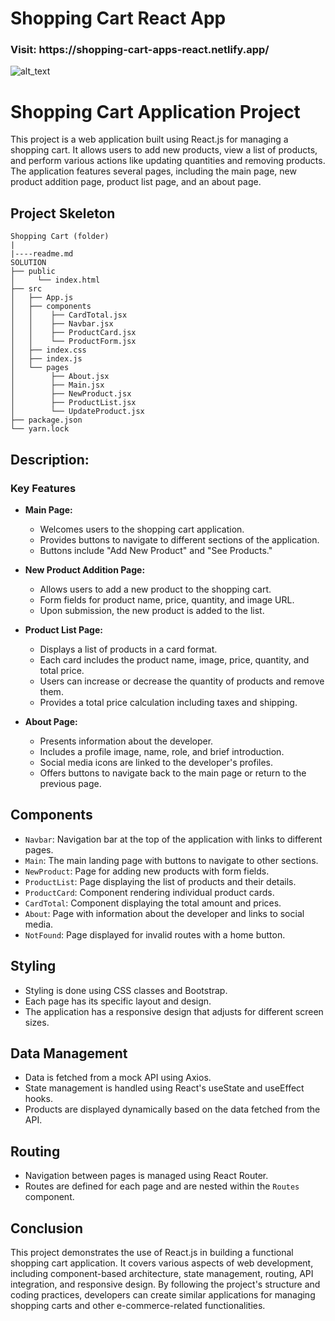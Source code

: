 # Shopping Cart React App

<h3>Visit: https://shopping-cart-apps-react.netlify.app/</h3>

<img alt="alt_text" src="./shopping.gif"/>

# Shopping Cart Application Project 

This project is a web application built using React.js for managing a shopping cart. It allows users to add new products, view a list of products, and perform various actions like updating quantities and removing products. The application features several pages, including the main page, new product addition page, product list page, and an about page.

## Project Skeleton 

```
Shopping Cart (folder)
|
|----readme.md         
SOLUTION
├── public
│     └── index.html
├── src
│   ├── App.js
│   ├── components
│   │    ├── CardTotal.jsx
│   │    ├── Navbar.jsx
│   │    ├── ProductCard.jsx
│   │    └── ProductForm.jsx
│   ├── index.css
│   ├── index.js
│   └── pages
│        ├── About.jsx
│        ├── Main.jsx
│        ├── NewProduct.jsx
│        ├── ProductList.jsx
│        └── UpdateProduct.jsx
├── package.json
└── yarn.lock

```
## Description:

### Key Features

- **Main Page:**
  - Welcomes users to the shopping cart application.
  - Provides buttons to navigate to different sections of the application.
  - Buttons include "Add New Product" and "See Products."

- **New Product Addition Page:**
  - Allows users to add a new product to the shopping cart.
  - Form fields for product name, price, quantity, and image URL.
  - Upon submission, the new product is added to the list.

- **Product List Page:**
  - Displays a list of products in a card format.
  - Each card includes the product name, image, price, quantity, and total price.
  - Users can increase or decrease the quantity of products and remove them.
  - Provides a total price calculation including taxes and shipping.

- **About Page:**
  - Presents information about the developer.
  - Includes a profile image, name, role, and brief introduction.
  - Social media icons are linked to the developer's profiles.
  - Offers buttons to navigate back to the main page or return to the previous page.

## Components

- `Navbar`: Navigation bar at the top of the application with links to different pages.
- `Main`: The main landing page with buttons to navigate to other sections.
- `NewProduct`: Page for adding new products with form fields.
- `ProductList`: Page displaying the list of products and their details.
- `ProductCard`: Component rendering individual product cards.
- `CardTotal`: Component displaying the total amount and prices.
- `About`: Page with information about the developer and links to social media.
- `NotFound`: Page displayed for invalid routes with a home button.

## Styling

- Styling is done using CSS classes and Bootstrap.
- Each page has its specific layout and design.
- The application has a responsive design that adjusts for different screen sizes.

## Data Management

- Data is fetched from a mock API using Axios.
- State management is handled using React's useState and useEffect hooks.
- Products are displayed dynamically based on the data fetched from the API.

## Routing

- Navigation between pages is managed using React Router.
- Routes are defined for each page and are nested within the `Routes` component.

## Conclusion

This project demonstrates the use of React.js in building a functional shopping cart application. It covers various aspects of web development, including component-based architecture, state management, routing, API integration, and responsive design. By following the project's structure and coding practices, developers can create similar applications for managing shopping carts and other e-commerce-related functionalities.
